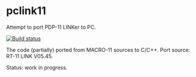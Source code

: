 # pclink11
Attempt to port PDP-11 LINKer to PC.

[![Build status](https://ci.appveyor.com/api/projects/status/3lt4c9rxx2bv0g0g?svg=true)](https://ci.appveyor.com/project/nzeemin/pclink11)

The code (partially) ported from MACRO-11 sources to C/C++.
Port source: RT-11 LINK V05.45.

Status: work in progress.
